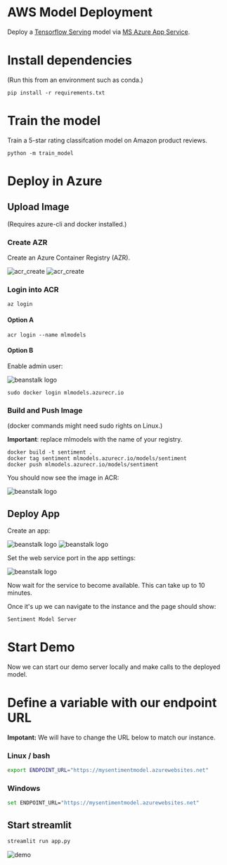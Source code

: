# AWS Model Deployment

Deploy a [Tensorflow Serving](https://www.tensorflow.org/tfx/guide/serving) model via [MS Azure App Service](https://azure.microsoft.com/en-us/services/app-service/).

# Install dependencies

(Run this from an environment such as conda.)

```console
pip install -r requirements.txt
```

# Train the model

Train a 5-star rating classifcation model on Amazon product reviews.

```console
python -m train_model
```

# Deploy in Azure

## Upload Image

(Requires azure-cli and docker installed.)

### Create AZR

Create an Azure Container Registry (AZR).

![acr_create](docs/images/az/acr_create.png)
![acr_create](docs/images/az/acr_create_02.png)

### Login into ACR

```
az login
```

#### Option A

```
acr login --name mlmodels
```

#### Option B

Enable admin user:

![beanstalk logo](docs/images/az/acr_admin_user.png)

```
sudo docker login mlmodels.azurecr.io
```

### Build and Push Image

(docker commands might need sudo rights on Linux.)

**Important**: replace mlmodels with the name of your registry.

```
docker build -t sentiment .
docker tag sentiment mlmodels.azurecr.io/models/sentiment
docker push mlmodels.azurecr.io/models/sentiment
```

You should now see the image in ACR:

![beanstalk logo](docs/images/az/acr_image.png)

## Deploy App

Create an app:

![beanstalk logo](docs/images/az/web_service_create_00.png)
![beanstalk logo](docs/images/az/web_service_create_01.png)

Set the web service port in the app settings:

![beanstalk logo](docs/images/az/web_service_port.png)

Now wait for the service to become available.
This can take up to 10 minutes.

Once it's up we can navigate to the instance and the page should show:

```
Sentiment Model Server
```

# Start Demo

Now we can start our demo server locally and make calls to the deployed model.

# Define a variable with our endpoint URL

**Impotant:** We will have to change the URL below to match our instance.

### Linux / bash

```bash
export ENDPOINT_URL="https://mysentimentmodel.azurewebsites.net"
```

### Windows

```bash
set ENDPOINT_URL="https://mysentimentmodel.azurewebsites.net"
```

## Start streamlit

```bash
streamlit run app.py
```

![demo](docs/images/demo.png)
